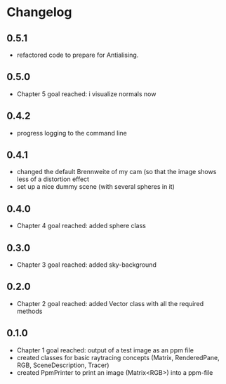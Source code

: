 # Changelog

## 0.5.1

- refactored code to prepare for Antialising.

## 0.5.0

- Chapter 5 goal reached: i visualize normals now

## 0.4.2

- progress logging to the command line

## 0.4.1

- changed the default Brennweite of my cam (so that the image shows less
of a distortion effect
- set up a nice dummy scene (with several spheres in it)

## 0.4.0

- Chapter 4 goal reached: added sphere class

## 0.3.0

- Chapter 3 goal reached: added sky-background

## 0.2.0

- Chapter 2 goal reached: added Vector class with all the required methods

## 0.1.0

- Chapter 1 goal reached: output of a test image as an ppm file
- created classes for basic raytracing concepts (Matrix, RenderedPane, RGB, SceneDescription, Tracer)
- created PpmPrinter to print an image (Matrix\<RGB\>) into a ppm-file
